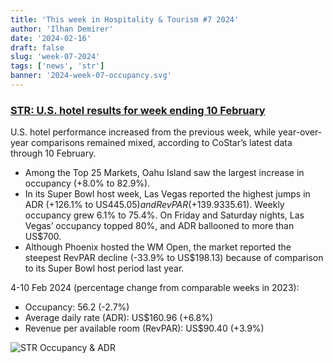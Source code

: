 ```yaml
---
title: 'This week in Hospitality & Tourism #7 2024'
author: 'Ilhan Demirer'
date: '2024-02-16'
draft: false
slug: 'week-07-2024'
tags: ['news', 'str']
banner: '2024-week-07-occupancy.svg'
---
```


### [STR: U.S. hotel results for week ending 10 February](https://str.com/press-release/us-hotel-results-week-ending-10-february)

U.S. hotel performance increased from the previous week, while year-over-year comparisons remained mixed, according to CoStar’s latest data through 10 February.

- Among the Top 25 Markets, Oahu Island saw the largest increase in occupancy (+8.0% to 82.9%).
- In its Super Bowl host week, Las Vegas reported the highest jumps in ADR (+126.1% to US$445.05) and RevPAR (+139.9% to US$335.61). Weekly occupancy grew 6.1% to 75.4%. On Friday and Saturday nights, Las Vegas’ occupancy topped 80%, and ADR ballooned to more than US$700.
- Although Phoenix hosted the WM Open, the market reported the steepest RevPAR decline (-33.9% to US$198.13) because of comparison to its Super Bowl host period last year.

4-10 Feb 2024 (percentage change from comparable weeks in 2023):

- Occupancy: 56.2 (-2.7%)
- Average daily rate (ADR): US$160.96 (+6.8%)
- Revenue per available room (RevPAR): US$90.40 (+3.9%)

![STR Occupancy & ADR](/images/blogimages/2024-week-07-occupancy.svg)
